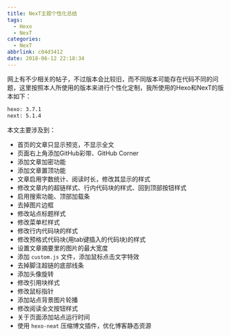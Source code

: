 ```yaml
---
title: NexT主题个性化总结
tags:
  - Hexo
  - NexT
categories:
  - NexT
abbrlink: c04d3412
date: 2018-06-12 22:18:34
---
```

网上有不少相关的帖子，不过版本会比较旧，而不同版本可能存在代码不同的问题，这里按照本人所使用的版本来进行个性化定制，我所使用的Hexo和NexT的版本如下：

```bash
hexo: 3.7.1
next: 5.1.4
```

本文主要涉及到：

* 首页的文章只显示预览，不显示全文
* 页面右上角添加GitHub彩带、GitHub Corner
* 添加文章加密功能
* 添加文章置顶功能
* 文章启用字数统计、阅读时长，修改其显示的样式
* 修改文章内的超链样式、行内代码块的样式、回到顶部按钮样式
* 启用搜索功能、顶部加载条
* 去掉图片边框
* 修改站点标题样式
* 修改菜单栏样式
* 修改行内代码块的样式
* 修改预格式代码块(用tab键插入的代码块)的样式
* 设置文章摘要里的图片的最大宽度
* 添加 `custom.js` 文件，添加鼠标点击文字特效
* 去掉脚注超链的底部线条
* 添加头像旋转
* 修改引用块样式
* 修改鼠标指针
* 添加站点背景图片轮播
* 修改阅读全文按钮样式
* 关于页面添加站点运行时间
* 使用 `hexo-neat` 压缩博文插件，优化博客静态资源